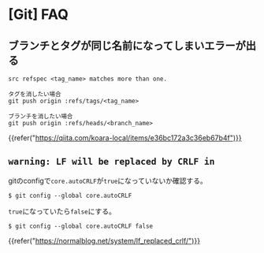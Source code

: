 # [Git] FAQ


ブランチとタグが同じ名前になってしまいエラーが出る
--------------------------------------------------

```
src refspec <tag_name> matches more than one.
```

```
タグを消したい場合
git push origin :refs/tags/<tag_name>
```

```
ブランチを消したい場合
git push origin :refs/heads/<branch_name>
```

{{refer("https://qiita.com/koara-local/items/e36bc172a3c36eb67b4f")}}


`warning: LF will be replaced by CRLF in`
-----------------------------------------

gitのconfigで`core.autoCRLF`が`true`になっていないか確認する。

```
$ git config --global core.autoCRLF
```

`true`になっていたら`false`にする。

```
$ git config --global core.autoCRLF false
```

{{refer("https://normalblog.net/system/lf_replaced_crlf/")}}